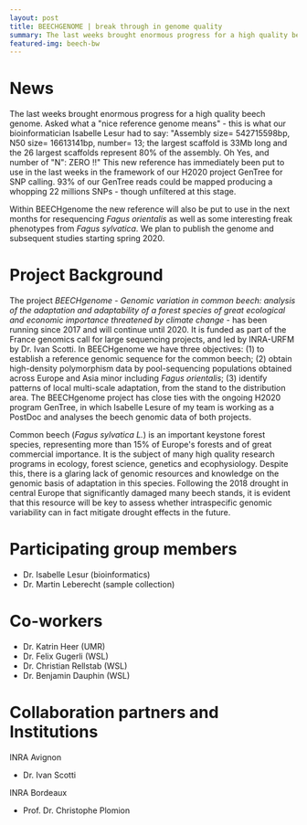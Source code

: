 ```yaml
---
layout: post
title: BEECHGENOME | break through in genome quality
summary: The last weeks brought enormous progress for a high quality beech genome.
featured-img: beech-bw
---
```


# News
The last weeks brought enormous progress for a high quality beech genome. Asked what a "nice reference genome means" - this is what our bioinformatician Isabelle Lesur had to say: "Assembly size= 542715598bp, N50 size= 16613141bp, number= 13; the largest scaffold is 33Mb long and the 26 largest scaffolds represent 80% of the assembly. Oh Yes, and number of "N": ZERO !!" This new reference has immediately been put to use in the last weeks in the framework of our H2020 project GenTree for SNP calling. 93% of our GenTree reads could be mapped producing a whopping 22 millions SNPs - though unfiltered at this stage.

Within BEECHgenome the new reference will also be put to use in the next months for resequencing *Fagus orientalis* as well as some interesting freak phenotypes from *Fagus sylvatica*. We plan to publish the genome and subsequent studies starting spring 2020.

# Project Background

The project *BEECHgenome - Genomic variation in common beech: analysis of the adaptation and adaptability of a forest species of great ecological and economic importance threatened by climate change* - has been running since 2017 and will continue until 2020. It is funded as part of the France genomics call for large sequencing projects, and led by INRA-URFM by Dr. Ivan Scotti. In BEECHgenome we have three objectives: (1) to establish a reference genomic sequence for the common beech; (2) obtain high-density polymorphism data by pool-sequencing populations obtained across Europe and Asia minor including *Fagus orientalis*; (3) identify patterns of local multi-scale adaptation, from the stand to the distribution area. The BEECHgenome project has close ties with the ongoing H2020 program GenTree, in which  Isabelle Lesure of my team is working as a PostDoc and analyses the beech genomic data of both projects. 

Common beech (*Fagus sylvatica L.*) is an important keystone forest species, representing more than 15% of Europe's forests and of great commercial importance. It is the subject of many high quality research programs in ecology, forest science, genetics and ecophysiology. Despite this, there is a glaring lack of genomic resources and knowledge on the genomic basis of adaptation in this species. Following the 2018 drought in central Europe that significantly damaged many beech stands, it is evident that this resource will be key to assess whether intraspecific genomic variability can in fact mitigate drought effects in the future.

# Participating group members
* Dr. Isabelle Lesur (bioinformatics)
* Dr. Martin Leberecht (sample collection)

# Co-workers
* Dr. Katrin Heer (UMR)
* Dr. Felix Gugerli (WSL)
* Dr. Christian Rellstab (WSL)
* Dr. Benjamin Dauphin (WSL)

# Collaboration partners and Institutions
INRA Avignon
* Dr. Ivan Scotti

INRA Bordeaux
* Prof. Dr. Christophe Plomion